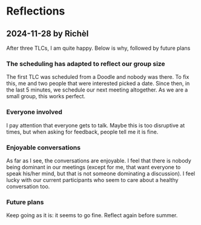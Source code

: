 # Reflections

## 2024-11-28 by Richèl

After three TLCs, I am quite happy.
Below is why, followed by future plans

### The scheduling has adapted to reflect our group size

The first TLC was scheduled from a Doodle
and nobody was there.
To fix this, me and two people that were interested
picked a date.
Since then, in the last 5 minutes, we schedule our next meeting
altogether. As we are a small group, this works perfect.

### Everyone involved

I pay attention that everyone gets to talk.
Maybe this is too disruptive at times,
but when asking for feedback, people
tell me it is fine.

### Enjoyable conversations

As far as I see, the conversations are enjoyable.
I feel that there is nobody being dominant in our
meetings (except for me, that want everyone to speak his/her
mind, but that is not someone dominating a discussion). 
I feel lucky with our current participants who
seem to care about a healthy conversation too.

### Future plans

Keep going as it is: it seems to go fine.
Reflect again before summer.
